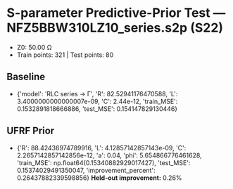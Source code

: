 # S-parameter Predictive-Prior Test — NFZ5BBW310LZ10_series.s2p (S22)
- Z0: 50.00 Ω
- Train points: 321  |  Test points: 80

## Baseline
- {'model': 'RLC series -> Γ', 'R': 82.52941176470588, 'L': 3.4000000000000007e-09, 'C': 2.44e-12, 'train_MSE': 0.1532891818666886, 'test_MSE': 0.154147829130446}

## UFRF Prior
- {'R': 88.42436974789916, 'L': 4.12857142857143e-09, 'C': 2.2657142857142856e-12, 'a': 0.04, 'phi': 5.654866776461628, 'train_MSE': np.float64(0.15340882929017427), 'test_MSE': 0.15374029491350047, 'improvement_percent': 0.26437882339598856}
**Held-out improvement:** 0.26%